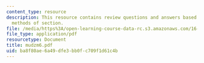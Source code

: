 ```yaml
---
content_type: resource
description: This resource contains review questions and answers based on moment and
  methods of section.
file: /media/https%3A/open-learning-course-data-rc.s3.amazonaws.com/16-01-unified-engineering-i-ii-iii-iv-fall-2005-spring-2006/ba8f80ae6a49dfe3bb0fc709f1d61c4b_mudzm6.pdf
file_type: application/pdf
resourcetype: Document
title: mudzm6.pdf
uid: ba8f80ae-6a49-dfe3-bb0f-c709f1d61c4b
---
```

